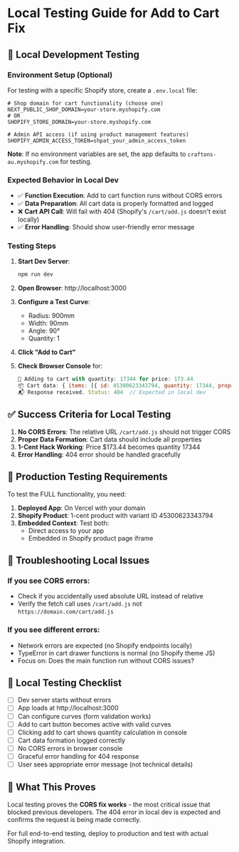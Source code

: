 # Local Testing Guide for Add to Cart Fix

## 🧪 Local Development Testing

### Environment Setup (Optional)

For testing with a specific Shopify store, create a `.env.local` file:
```env
# Shop domain for cart functionality (choose one)
NEXT_PUBLIC_SHOP_DOMAIN=your-store.myshopify.com
# OR
SHOPIFY_STORE_DOMAIN=your-store.myshopify.com

# Admin API access (if using product management features)  
SHOPIFY_ADMIN_ACCESS_TOKEN=shpat_your_admin_access_token
```

**Note**: If no environment variables are set, the app defaults to `craftons-au.myshopify.com` for testing.

### Expected Behavior in Local Dev
- ✅ **Function Execution**: Add to cart function runs without CORS errors
- ✅ **Data Preparation**: All cart data is properly formatted and logged
- ❌ **Cart API Call**: Will fail with 404 (Shopify's `/cart/add.js` doesn't exist locally)
- ✅ **Error Handling**: Should show user-friendly error message

### Testing Steps

1. **Start Dev Server**:
   ```bash
   npm run dev
   ```

2. **Open Browser**: http://localhost:3000

3. **Configure a Test Curve**:
   - Radius: 900mm
   - Width: 90mm  
   - Angle: 90°
   - Quantity: 1

4. **Click "Add to Cart"**

5. **Check Browser Console** for:
   ```javascript
   🛒 Adding to cart with quantity: 17344 for price: 173.44
   📦 Cart data: { items: [{ id: 45300623343794, quantity: 17344, properties: {...} }] }
   📬 Response received. Status: 404  // Expected in local dev
   ```

## ✅ Success Criteria for Local Testing

1. **No CORS Errors**: The relative URL `/cart/add.js` should not trigger CORS
2. **Proper Data Formation**: Cart data should include all properties
3. **1-Cent Hack Working**: Price $173.44 becomes quantity 17344
4. **Error Handling**: 404 error should be handled gracefully

## 🚀 Production Testing Requirements

To test the FULL functionality, you need:

1. **Deployed App**: On Vercel with your domain
2. **Shopify Product**: 1-cent product with variant ID 45300623343794
3. **Embedded Context**: Test both:
   - Direct access to your app
   - Embedded in Shopify product page iframe

## 🔧 Troubleshooting Local Issues

### If you see CORS errors:
- Check if you accidentally used absolute URL instead of relative
- Verify the fetch call uses `/cart/add.js` not `https://domain.com/cart/add.js`

### If you see different errors:
- Network errors are expected (no Shopify endpoints locally)
- TypeError in cart drawer functions is normal (no Shopify theme JS)
- Focus on: Does the main function run without CORS issues?

## 📝 Local Testing Checklist

- [ ] Dev server starts without errors
- [ ] App loads at http://localhost:3000
- [ ] Can configure curves (form validation works)
- [ ] Add to cart button becomes active with valid curves
- [ ] Clicking add to cart shows quantity calculation in console
- [ ] Cart data formation logged correctly
- [ ] No CORS errors in browser console
- [ ] Graceful error handling for 404 response
- [ ] User sees appropriate error message (not technical details)

## 🎯 What This Proves

Local testing proves the **CORS fix works** - the most critical issue that blocked previous developers. The 404 error in local dev is expected and confirms the request is being made correctly.

For full end-to-end testing, deploy to production and test with actual Shopify integration. 